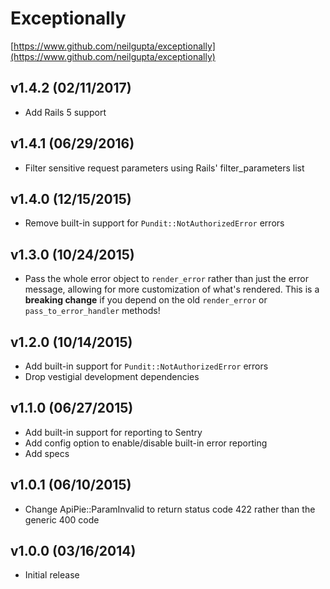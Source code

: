 # Exceptionally

[https://www.github.com/neilgupta/exceptionally](https://www.github.com/neilgupta/exceptionally)

## v1.4.2 (02/11/2017)

* Add Rails 5 support

## v1.4.1 (06/29/2016)

* Filter sensitive request parameters using Rails' filter_parameters list

## v1.4.0 (12/15/2015)

* Remove built-in support for `Pundit::NotAuthorizedError` errors

## v1.3.0 (10/24/2015)

* Pass the whole error object to `render_error` rather than just the error message, allowing for more customization of what's rendered. This is a **breaking change** if you depend on the old `render_error` or `pass_to_error_handler` methods!

## v1.2.0 (10/14/2015)

* Add built-in support for `Pundit::NotAuthorizedError` errors
* Drop vestigial development dependencies

## v1.1.0 (06/27/2015)

* Add built-in support for reporting to Sentry
* Add config option to enable/disable built-in error reporting
* Add specs

## v1.0.1 (06/10/2015)

* Change ApiPie::ParamInvalid to return status code 422 rather than the generic 400 code

## v1.0.0 (03/16/2014)

* Initial release
